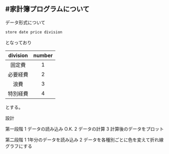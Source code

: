 #家計簿プログラムについて
---

データ形式について

```ruby
store date price division
```

となっており

| division | number |
|:-----------:|:------------:|
| 固定費 | 1 |
| 必要経費 | 2 |
| 浪費 | 3 |
| 特別経費 | 4 |

とする。

設計

第一段階
1 データの読み込み O.K.
2 データの計算
3 計算後のデータをプロット

第二段階
1 1年分のデータを読み込み
2 データを各種別ごとに色を変えて折れ線グラフにする
